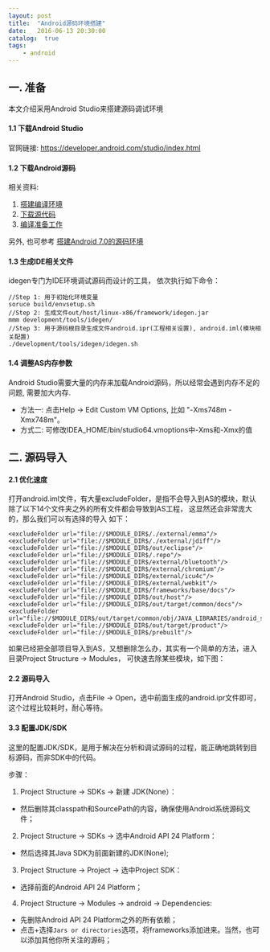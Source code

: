 ```yaml
---
layout: post
title:  "Android源码环境搭建"
date:   2016-06-13 20:30:00
catalog:  true
tags:
    - android
---
```




## 一. 准备

本文介绍采用Android Studio来搭建源码调试环境

#### 1.1 下载Android Studio

官网链接: https://developer.android.com/studio/index.html

#### 1.2 下载Android源码

相关资料:

1. [搭建编译环境](https://source.android.com/source/initializing)
2. [下载源代码](https://source.android.com/source/downloading)
3. [编译准备工作](https://source.android.com/source/building)

另外, 也可参考 [搭建Android 7.0的源码环境](http://gityuan.com/2016/08/20/Android_N/)


#### 1.3 生成IDE相关文件

idegen专门为IDE环境调试源码而设计的工具， 依次执行如下命令：

    //Step 1: 用于初始化环境变量
    soruce build/envsetup.sh  
    //Step 2: 生成文件out/host/linux-x86/framework/idegen.jar
    mmm development/tools/idegen/  
    //Step 3: 用于源码根目录生成文件android.ipr(工程相关设置), android.iml(模块相关配置)
    ./development/tools/idegen/idegen.sh


#### 1.4 调整AS内存参数

Android Studio需要大量的内存来加载Android源码，所以经常会遇到内存不足的问题, 需要加大内存.

- 方法一: 点击Help -> Edit Custom VM Options, 比如 "-Xms748m -Xmx748m"。
- 方式二: 可修改IDEA_HOME/bin/studio64.vmoptions中-Xms和-Xmx的值

## 二. 源码导入

#### 2.1 优化速度

打开android.iml文件，有大量excludeFolder，是指不会导入到AS的模块，默认除了以下14个文件夹之外的所有文件都会导致到AS工程，
这显然还会非常庞大的，那么我们可以有选择的导入 如下：

    <excludeFolder url="file://$MODULE_DIR$/./external/emma"/>
    <excludeFolder url="file://$MODULE_DIR$/./external/jdiff"/>
    <excludeFolder url="file://$MODULE_DIR$/out/eclipse"/>
    <excludeFolder url="file://$MODULE_DIR$/.repo"/>
    <excludeFolder url="file://$MODULE_DIR$/external/bluetooth"/>
    <excludeFolder url="file://$MODULE_DIR$/external/chromium"/>
    <excludeFolder url="file://$MODULE_DIR$/external/icu4c"/>
    <excludeFolder url="file://$MODULE_DIR$/external/webkit"/>
    <excludeFolder url="file://$MODULE_DIR$/frameworks/base/docs"/>
    <excludeFolder url="file://$MODULE_DIR$/out/host"/>
    <excludeFolder url="file://$MODULE_DIR$/out/target/common/docs"/>
    <excludeFolder url="file://$MODULE_DIR$/out/target/common/obj/JAVA_LIBRARIES/android_stubs_current_intermediates"/>
    <excludeFolder url="file://$MODULE_DIR$/out/target/product"/>
    <excludeFolder url="file://$MODULE_DIR$/prebuilt"/>

如果已经把全部项目导入到AS，又想删除怎么办，其实有一个简单的方法，进入目录Project Structure -> Modules，
可快速去除某些模块，如下图：

#### 2.2 源码导入

打开Android Studio，点击File -> Open，选中前面生成的android.ipr文件即可， 这个过程比较耗时，耐心等待。

#### 3.3 配置JDK/SDK
这里的配置JDK/SDK，是用于解决在分析和调试源码的过程，能正确地跳转到目标源码，而非SDK中的代码。

步骤：

1. Project Structure -> SDKs -> 新建 JDK(None）：
  - 然后删除其classpath和SourcePath的内容，确保使用Android系统源码文件；
2. Project Structure -> SDKs -> 选中Android API 24 Platform：
  - 然后选择其Java SDK为前面新建的JDK(None);
3. Project Structure -> Project -> 选中Project SDK：
  - 选择前面的Android API 24 Platform；
4. Project Structure -> Modules -> android -> Dependencies:
  - 先删除Android API 24 Platform之外的所有依赖；
  - 点击+选择`Jars or directories`选项，将frameworks添加进来。当然，也可以添加其他你所关注的源码；
